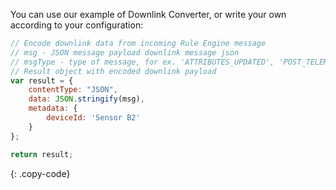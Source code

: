 You can use our example of Downlink Converter, or write your own according to your configuration:

```javascript
// Encode downlink data from incoming Rule Engine message
// msg - JSON message payload downlink message json
// msgType - type of message, for ex. 'ATTRIBUTES_UPDATED', 'POST_TELEMETRY_REQUEST', etc.
// Result object with encoded downlink payload
var result = {
    contentType: "JSON",
    data: JSON.stringify(msg),
    metadata: {
        deviceId: 'Sensor B2'
    }
};

return result;
```
{: .copy-code}